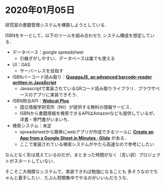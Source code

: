 # 2020年01月05日 

研究室の書籍管理システムを構築しようとしている．


ISBNをキーとして，以下のツールを組み合わせた
システム構成を想定している．


* データベース：google spreadsheet
    * 引継ぎがしやすい．データベースは誰でも使える
* UI：GAS
    * サーバーレスを目指す
* ISBNバーコード読み取り：**[QuaggaJS, an advanced barcode-reader written in JavaScript](https://serratus.github.io/quaggaJS/)**
    * Javascriptで実装されているQRコード読み取りライブラリ．ブラウザベースのアプリに実装できそう．
* ISBN照合API：**[Webcat Plus](http://webcatplus.nii.ac.jp/faq_008.html)**
    * 国立情報学研究所（NII）が提供する無料の情報サービス．
    * ISBNから書籍情報を検索できるAPIはAmazonなども提供しているが，洋書・専門書がいまいち．
* 検索システム：未定
    * spreadsheetから簡単にwebアプリが作成できるツールに **[Create an App from a Google Sheet in Minutes · Glide](https://www.glideapps.com/)** がある．
    * ここで実装されている検索システムがやたら高速なので参考にしたい


なんとなく形は見えているのだが，まとまった時間がなく（言い訳）プロジェクトがスタートしていない．

そこそこ大規模なシステムで，実装できれば勉強になることも
多そうなのでちゃんと着手したい．たぶん短期集中でやるのがいいんだろうな．



